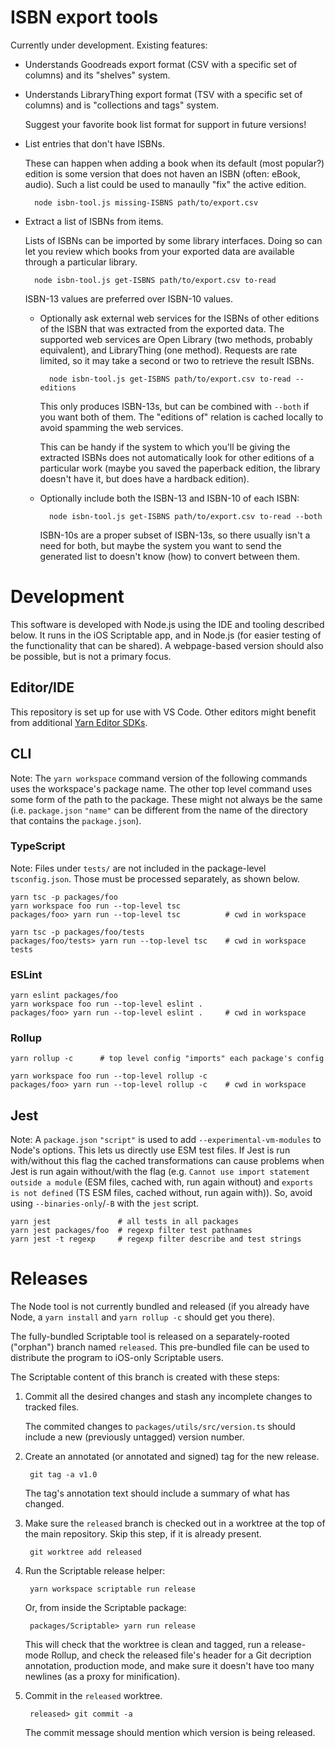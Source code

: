 # ISBN export tools

Currently under development. Existing features:

* Understands Goodreads export format (CSV with a specific set of columns) and
  its "shelves" system.
* Understands LibraryThing export format (TSV with a specific set of columns)
  and is "collections and tags" system.

    Suggest your favorite book list format for support in future versions!

* List entries that don't have ISBNs.

    These can happen when adding a book when its default (most popular?) edition
    is some version that does not haven an ISBN (often: eBook, audio). Such a
    list could be used to manaully "fix" the active edition.

        node isbn-tool.js missing-ISBNS path/to/export.csv

* Extract a list of ISBNs from items.

    Lists of ISBNs can be imported by some library interfaces. Doing so can let
    you review which books from your exported data are available through a
    particular library.

        node isbn-tool.js get-ISBNS path/to/export.csv to-read

    ISBN-13 values are preferred over ISBN-10 values.

    * Optionally ask external web services for the ISBNs of other editions of
      the ISBN that was extracted from the exported data. The supported web
      services are Open Library (two methods, probably equivalent), and
      LibraryThing (one method). Requests are rate limited, so it may take a
      second or two to retrieve the result ISBNs.

            node isbn-tool.js get-ISBNS path/to/export.csv to-read --editions

        This only produces ISBN-13s, but can be combined with `--both` if you
        want both of them. The "editions of" relation is cached locally to avoid
        spamming the web services.

        This can be handy if the system to which you'll be giving the extracted
        ISBNs does not automatically look for other editions of a particular
        work (maybe you saved the paperback edition, the library doesn't have
        it, but does have a hardback edition).

    * Optionally include both the ISBN-13 and ISBN-10 of each ISBN:

            node isbn-tool.js get-ISBNS path/to/export.csv to-read --both

        ISBN-10s are a proper subset of ISBN-13s, so there usually isn't a need
        for both, but maybe the system you want to send the generated list to
        doesn't know (how) to convert between them.

# Development

This software is developed with Node.js using the IDE and tooling described
below. It runs in the iOS Scriptable app, and in Node.js (for easier testing of
the functionality that can be shared). A webpage-based version should also be
possible, but is not a primary focus.

## Editor/IDE

This repository is set up for use with VS Code. Other editors might benefit from
additional [Yarn Editor SDKs][sdks].

[sdks]: https://yarnpkg.com/getting-started/editor-sdks

## CLI

Note: The `yarn workspace` command version of the following commands uses the
workspace's package name. The other top level command uses some form of the path
to the package. These might not always be the same (i.e. `package.json` `"name"`
can be different from the name of the directory that contains the
`package.json`).

### TypeScript

Note: Files under `tests/` are not included in the package-level
`tsconfig.json`. Those must be processed separately, as shown below.

    yarn tsc -p packages/foo
    yarn workspace foo run --top-level tsc
    packages/foo> yarn run --top-level tsc          # cwd in workspace

    yarn tsc -p packages/foo/tests
    packages/foo/tests> yarn run --top-level tsc    # cwd in workspace tests

### ESLint

    yarn eslint packages/foo
    yarn workspace foo run --top-level eslint .
    packages/foo> yarn run --top-level eslint .     # cwd in workspace

### Rollup

    yarn rollup -c      # top level config "imports" each package's config

    yarn workspace foo run --top-level rollup -c
    packages/foo> yarn run --top-level rollup -c    # cwd in workspace

## Jest

Note: A `package.json` `"script"` is used to add `--experimental-vm-modules` to
Node's options. This lets us directly use ESM test files. If Jest is run
with/without this flag the cached transformations can cause problems when Jest
is run again without/with the flag (e.g. `Cannot use import statement outside a
module` (ESM files, cached with, run again without) and `exports is not defined`
(TS ESM files, cached without, run again with)). So, avoid using
`--binaries-only`/`-B` with the `jest` script.

    yarn jest               # all tests in all packages
    yarn jest packages/foo  # regexp filter test pathnames
    yarn jest -t regexp     # regexp filter describe and test strings

# Releases

The Node tool is not currently bundled and released (if you already have Node, a
`yarn install` and `yarn rollup -c` should get you there).

The fully-bundled Scriptable tool is released on a separately-rooted ("orphan")
branch named `released`. This pre-bundled file can be used to distribute the
program to iOS-only Scriptable users.

The Scriptable content of this branch is created with these steps:

1. Commit all the desired changes and stash any incomplete changes to tracked files.

    The commited changes to `packages/utils/src/version.ts` should include a new
    (previously untagged) version number.

2. Create an annotated (or annotated and signed) tag for the new release.

        git tag -a v1.0

    The tag's annotation text should include a summary of what has changed.

3. Make sure the `released` branch is checked out in a worktree at the top of
   the main repository. Skip this step, if it is already present.

        git worktree add released

4. Run the Scriptable release helper:

        yarn workspace scriptable run release

    Or, from inside the Scriptable package:

        packages/Scriptable> yarn run release

    This will check that the worktree is clean and tagged, run a release-mode
    Rollup, and check the released file's header for a Git decription
    annotation, production mode, and make sure it doesn't have too many newlines
    (as a proxy for minification).

5. Commit in the `released` worktree.

        released> git commit -a

    The commit message should mention which version is being released.
